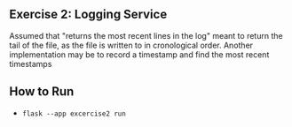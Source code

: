 ## Exercise 2: Logging Service

Assumed that "returns the most recent lines in the log" meant to return the tail of the file, as the file is written to
in cronological order. Another implementation may be to record a timestamp and find the most recent timestamps

## How to Run

- `flask --app excercise2 run`
